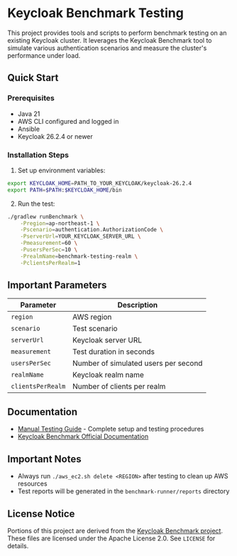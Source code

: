 # Keycloak Benchmark Testing

This project provides tools and scripts to perform benchmark testing on an existing Keycloak cluster. It leverages the Keycloak Benchmark tool to simulate various authentication scenarios and measure the cluster's performance under load.

## Quick Start

### Prerequisites
- Java 21
- AWS CLI configured and logged in
- Ansible
- Keycloak 26.2.4 or newer

### Installation Steps

1. Set up environment variables:
```bash
export KEYCLOAK_HOME=PATH_TO_YOUR_KEYCLOAK/keycloak-26.2.4
export PATH=$PATH:$KEYCLOAK_HOME/bin
```

2. Run the test:
```bash
./gradlew runBenchmark \
    -Pregion=ap-northeast-1 \
    -Pscenario=authentication.AuthorizationCode \
    -PserverUrl=YOUR_KEYCLOAK_SERVER_URL \
    -Pmeasurement=60 \
    -PusersPerSec=10 \
    -PrealmName=benchmark-testing-realm \
    -PclientsPerRealm=1
```

## Important Parameters

| Parameter | Description |
|-----------|-------------|
| `region` | AWS region |
| `scenario` | Test scenario |
| `serverUrl` | Keycloak server URL |
| `measurement` | Test duration in seconds |
| `usersPerSec` | Number of simulated users per second |
| `realmName` | Keycloak realm name |
| `clientsPerRealm` | Number of clients per realm |

## Documentation

- [Manual Testing Guide](manual_testing.md) - Complete setup and testing procedures
- [Keycloak Benchmark Official Documentation](https://www.keycloak.org/keycloak-benchmark/benchmark-guide/latest/)

## Important Notes

- Always run `./aws_ec2.sh delete <REGION>` after testing to clean up AWS resources
- Test reports will be generated in the `benchmark-runner/reports` directory

## License Notice

Portions of this project are derived from the [Keycloak Benchmark project](https://github.com/keycloak/keycloak-benchmark/tree/main).
These files are licensed under the Apache License 2.0.
See `LICENSE` for details.
